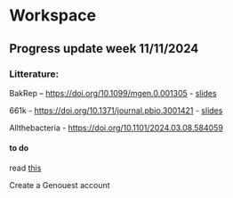 # Workspace
## Progress update week 11/11/2024
### Litterature:
BakRep – https://doi.org/10.1099/mgen.0.001305 - [slides](https://docs.google.com/presentation/d/1N2KbT2aS4WPdf0QO515IXsvLDOi0kjBaDPA9ab5Ceqw/edit?usp=sharing)

661k - https://doi.org/10.1371/journal.pbio.3001421 - [slides]()

Allthebacteria - https://doi.org/10.1101/2024.03.08.584059

#### to do

read [this](https://doi.org/10.1186/s13059-016-0997-x)

Create a Genouest account
